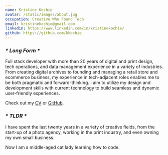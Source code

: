 ```yaml
---
name: Kristine Kochie
avatar: /static/images/about.jpg
occupation: Creative Who Found Tech
email: kristinekochie@gmail.com
linkedin: https://www.linkedin.com/in/kristinekochie/
github: https://github.com/kkochie
---
```


### _* Long Form *_

Full stack developer with more than 20 years of digital and print design, tech operations, and data management experience in a variety of industries. From creating digital archives to founding and managing a retail store and ecommerce business, my experience in tech-adjacent roles enables me to be both pragmatic and forward-thinking. I aim to utilize my design and development skills with current technology to build seamless and dynamic user-friendly experiences.

Check out my [CV](/static/kkochie-tech-resume.pdf) or [GitHub](https://github.com/kkochie).

### _* TLDR *_

I have spent the last twenty years in a variety of creative fields, from the start-up of a photo agency, working in the print industry, and even owning my own small business.

Now I am a middle-aged cat lady learning how to code.
